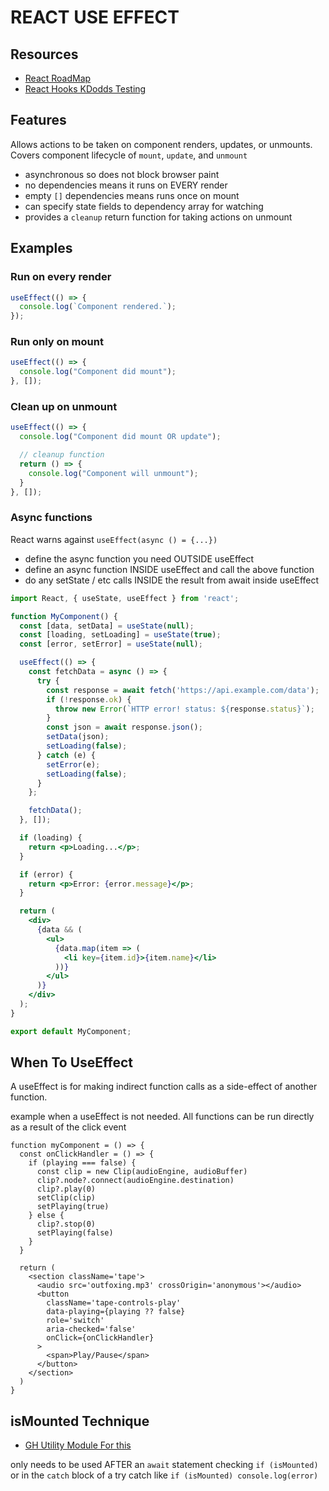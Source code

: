 # REACT USE EFFECT

## Resources

- [React RoadMap](https://reactjs.org/blog/2018/11/27/react-16-roadmap.html)
- [React Hooks KDodds Testing](https://kentcdodds.com/blog/how-to-test-custom-react-hooks?ck_subscriber_id=479255035)

## Features
Allows actions to be taken on component renders, updates, or unmounts.
Covers component lifecycle of `mount`, `update`, and `unmount`

- asynchronous so does not block browser paint
- no dependencies means it runs on EVERY render
- empty `[]` dependencies means runs once on mount
- can specify state fields to dependency array for watching
- provides a `cleanup` return function for taking actions on unmount

## Examples

### Run on every render
```jsx
useEffect(() => {
  console.log(`Component rendered.`);
});
```

### Run only on mount
```jsx
useEffect(() => {
  console.log("Component did mount");
}, []);
```

### Clean up on unmount
```jsx
useEffect(() => {
  console.log("Component did mount OR update");

  // cleanup function
  return () => {
    console.log("Component will unmount");
  }
}, []);
```

### Async functions
React warns against `useEffect(async () = {...})`
- define the async function you need OUTSIDE useEffect
- define an async function INSIDE useEffect and call the above function
- do any setState / etc calls INSIDE the result from await inside useEffect

```jsx
import React, { useState, useEffect } from 'react';

function MyComponent() {
  const [data, setData] = useState(null);
  const [loading, setLoading] = useState(true);
  const [error, setError] = useState(null);

  useEffect(() => {
    const fetchData = async () => {
      try {
        const response = await fetch('https://api.example.com/data');
        if (!response.ok) {
          throw new Error(`HTTP error! status: ${response.status}`);
        }
        const json = await response.json();
        setData(json);
        setLoading(false);
      } catch (e) {
        setError(e);
        setLoading(false);
      }
    };

    fetchData();
  }, []);

  if (loading) {
    return <p>Loading...</p>;
  }

  if (error) {
    return <p>Error: {error.message}</p>;
  }

  return (
    <div>
      {data && (
        <ul>
          {data.map(item => (
            <li key={item.id}>{item.name}</li>
          ))}
        </ul>
      )}
    </div>
  );
}

export default MyComponent;
```

## When To UseEffect

A useEffect is for making indirect function calls as a side-effect of another function.

example when a useEffect is not needed. All functions can be run directly as a
result of the click event

```tsx
function myComponent = () => {
  const onClickHandler = () => {
    if (playing === false) {
      const clip = new Clip(audioEngine, audioBuffer)
      clip?.node?.connect(audioEngine.destination)
      clip?.play(0)
      setClip(clip)
      setPlaying(true)
    } else {
      clip?.stop(0)
      setPlaying(false)
    }
  }

  return (
    <section className='tape'>
      <audio src='outfoxing.mp3' crossOrigin='anonymous'></audio>
      <button
        className='tape-controls-play'
        data-playing={playing ?? false}
        role='switch'
        aria-checked='false'
        onClick={onClickHandler}
      >
        <span>Play/Pause</span>
      </button>
    </section>
  )
}
```

## isMounted Technique

- [GH Utility Module For this](https://github.com/jmlweb/isMounted)

only needs to be used AFTER an `await` statement checking `if (isMounted)` or
in the `catch` block of a try catch like `if (isMounted) console.log(error)`
